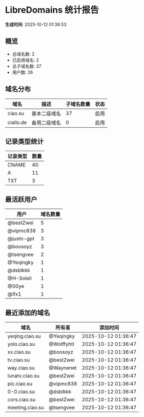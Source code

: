 # LibreDomains 统计报告

**生成时间**: 2025-10-12 01:36:53

## 概览

- 总域名数: 2
- 已启用域名: 2
- 总子域名数: 37
- 用户数: 26

## 域名分布

| 域名 | 描述 | 子域名数量 | 状态 |
|------|------|------------|------|
| ciao.su | 基本二级域名 | 37 | 启用 |
| ciallo.de | 备用二级域名 | 0 | 启用 |

## 记录类型统计

| 记录类型 | 数量 |
|----------|------|
| CNAME | 40 |
| A | 11 |
| TXT | 3 |

## 最活跃用户

| 用户 | 域名数量 |
|------|----------|
| @bestZwei | 5 |
| @vipmc838 | 3 |
| @justn-gpt | 3 |
| @boosoyz | 3 |
| @tsengvee | 2 |
| @Yeqingky | 1 |
| @dsblkkk | 1 |
| @H-Soleil | 1 |
| @00ye | 1 |
| @ifx1 | 1 |

## 最近添加的域名

| 域名 | 所有者 | 添加时间 |
|------|--------|----------|
| yeqing.ciao.su | @Yeqingky | 2025-10-12 01:36:47 |
| yolo.ciao.su | @Wolffyhtl | 2025-10-12 01:36:47 |
| xx.ciao.su | @boosoyz | 2025-10-12 01:36:47 |
| tv.ciao.su | @bestZwei | 2025-10-12 01:36:47 |
| way.ciao.su | @Waynenet | 2025-10-12 01:36:47 |
| lunatv.ciao.su | @bestZwei | 2025-10-12 01:36:47 |
| pic.ciao.su | @vipmc838 | 2025-10-12 01:36:47 |
| 0-0.ciao.su | @dsblkkk | 2025-10-12 01:36:47 |
| cors.ciao.su | @bestZwei | 2025-10-12 01:36:47 |
| meeting.ciao.su | @tsengvee | 2025-10-12 01:36:47 |
